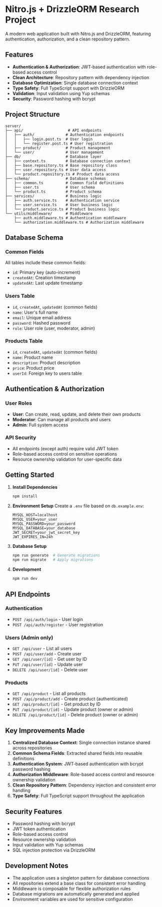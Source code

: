 # Nitro.js + DrizzleORM Research Project

A modern web application built with Nitro.js and DrizzleORM, featuring authentication, authorization, and a clean repository pattern.

## Features

- **Authentication & Authorization**: JWT-based authentication with role-based access control
- **Clean Architecture**: Repository pattern with dependency injection
- **Database Optimization**: Single database connection context
- **Type Safety**: Full TypeScript support with DrizzleORM
- **Validation**: Input validation using Yup schemas
- **Security**: Password hashing with bcrypt

## Project Structure

```
server/
├── api/                    # API endpoints
│   ├── auth/              # Authentication endpoints
│   │   ├── login.post.ts  # User login
│   │   └── register.post.ts # User registration
│   ├── product/           # Product management
│   └── user/              # User management
├── db/                    # Database layer
│   ├── context.ts         # Database connection context
│   ├── base.repository.ts # Base repository class
│   ├── user.repository.ts # User data access
│   └── product.repository.ts # Product data access
├── schema/                # Database schemas
│   ├── common.ts          # Common field definitions
│   ├── user.ts            # User schema
│   └── product.ts         # Product schema
├── services/              # Business logic
│   ├── auth.service.ts    # Authentication service
│   ├── user.service.ts    # User business logic
│   └── product.service.ts # Product business logic
└── utils/middleware/      # Middleware
    ├── auth.middleware.ts # Authentication middleware
    └── authorization.middleware.ts # Authorization middleware
```

## Database Schema

### Common Fields

All tables include these common fields:

- `id`: Primary key (auto-increment)
- `createdAt`: Creation timestamp
- `updatedAt`: Last update timestamp

### Users Table

- `id`, `createdAt`, `updatedAt` (common fields)
- `name`: User's full name
- `email`: Unique email address
- `password`: Hashed password
- `role`: User role (user, moderator, admin)

### Products Table

- `id`, `createdAt`, `updatedAt` (common fields)
- `name`: Product name
- `description`: Product description
- `price`: Product price
- `userId`: Foreign key to users table

## Authentication & Authorization

### User Roles

- **User**: Can create, read, update, and delete their own products
- **Moderator**: Can manage all products and users
- **Admin**: Full system access

### API Security

- All endpoints (except auth) require valid JWT token
- Role-based access control on sensitive operations
- Resource ownership validation for user-specific data

## Getting Started

1. **Install Dependencies**

   ```bash
   npm install
   ```

2. **Environment Setup**
   Create a `.env` file based on `db.example.env`:

   ```env
   MYSQL_HOST=localhost
   MYSQL_USER=your_user
   MYSQL_PASSWORD=your_password
   MYSQL_DATABASE=your_database
   JWT_SECRET=your_jwt_secret_key
   JWT_EXPIRES_IN=24h
   ```

3. **Database Setup**

   ```bash
   npm run generate  # Generate migrations
   npm run migrate   # Apply migrations
   ```

4. **Development**
   ```bash
   npm run dev
   ```

## API Endpoints

### Authentication

- `POST /api/auth/login` - User login
- `POST /api/auth/register` - User registration

### Users (Admin only)

- `GET /api/user` - List all users
- `POST /api/user/add` - Create user
- `GET /api/user/[id]` - Get user by ID
- `PUT /api/user/[id]` - Update user
- `DELETE /api/user/[id]` - Delete user

### Products

- `GET /api/product` - List all products
- `POST /api/product/add` - Create product (authenticated)
- `GET /api/product/[id]` - Get product by ID
- `PUT /api/product/[id]` - Update product (owner or admin)
- `DELETE /api/product/[id]` - Delete product (owner or admin)

## Key Improvements Made

1. **Centralized Database Context**: Single connection instance shared across repositories
2. **Common Schema Fields**: Extracted shared fields into reusable definitions
3. **Authentication System**: JWT-based authentication with bcrypt password hashing
4. **Authorization Middleware**: Role-based access control and resource ownership validation
5. **Clean Repository Pattern**: Dependency injection and consistent error handling
6. **Type Safety**: Full TypeScript support throughout the application

## Security Features

- Password hashing with bcrypt
- JWT token authentication
- Role-based access control
- Resource ownership validation
- Input validation with Yup schemas
- SQL injection protection via DrizzleORM

## Development Notes

- The application uses a singleton pattern for database connections
- All repositories extend a base class for consistent error handling
- Middleware is composable for flexible authorization rules
- Database migrations are automatically generated and applied
- Environment variables are used for sensitive configuration
